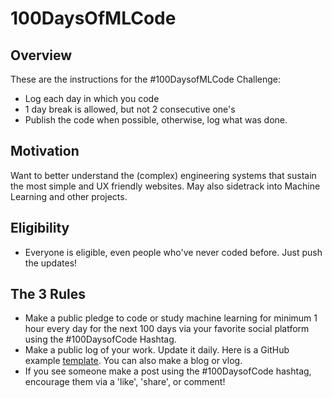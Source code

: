 # 100DaysOfMLCode

## Overview

These are the instructions for the #100DaysofMLCode Challenge:
- Log each day in which you code
- 1 day break is allowed, but not 2 consecutive one's
- Publish the code when possible, otherwise, log what was done.  

## Motivation

Want to better understand the (complex) engineering systems that sustain the most simple and UX friendly websites. May also sidetrack into Machine Learning and other projects. 

## Eligibility 

- Everyone is eligible, even people who've never coded before. Just push the updates!

## The 3 Rules

- Make a public pledge to code or study machine learning for minimum 1 hour every day for the next 100 days via your favorite social platform using the #100DaysofCode Hashtag.
- Make a public log of your work. Update it daily. Here is a GitHub example [template](https://github.com/george-studenko/100_Days_of_ML_Code/blob/master/README.md). You can also make a blog or vlog. 
- If you see someone make a post using the #100DaysofCode hashtag, encourage them via a 'like', 'share', or comment!